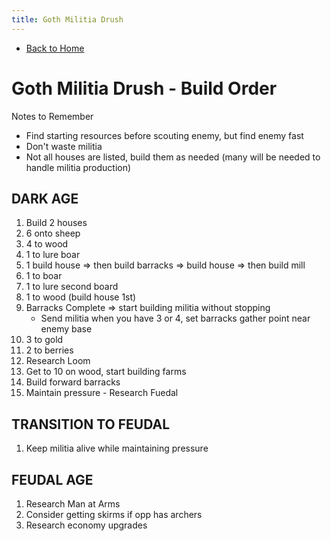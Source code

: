 ```yaml
---
title: Goth Militia Drush
---
```

 
 - [Back to Home](README.md)

# Goth Militia Drush - Build Order

Notes to Remember
- Find starting resources before scouting enemy, but find enemy fast
- Don't waste militia
- Not all houses are listed, build them as needed (many will be needed to handle militia production)

## DARK AGE
1. Build 2 houses
2. 6 onto sheep
3. 4 to wood
4. 1 to lure boar
5. 1 build house => then build barracks => build house => then build mill
6. 1 to boar
7. 1 to lure second board
8. 1 to wood (build house 1st)
9. Barracks Complete => start building militia without stopping
    - Send militia when you have 3 or 4, set barracks gather point near enemy base
10. 3 to gold
11. 2 to berries
12. Research Loom 
13. Get to 10 on wood, start building farms
14. Build forward barracks
15. Maintain pressure - Research Fuedal

## TRANSITION TO FEUDAL
1. Keep militia alive while maintaining pressure

## FEUDAL AGE
1. Research Man at Arms
2. Consider getting skirms if opp has archers
3. Research economy upgrades
